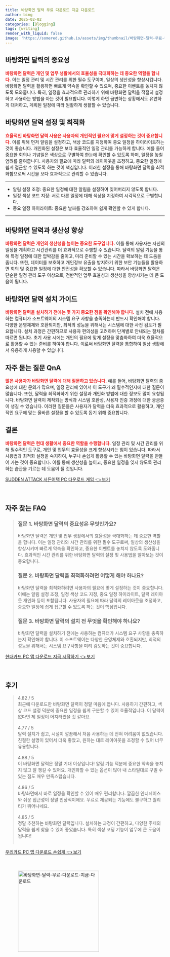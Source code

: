 ```yaml
---
title: 바탕화면 달력 무료 다운로드 지금 다운로드
author: bing
date: 2025-02-02
categories: [Blogging]
tags: [writing]
render_with_liquid: false
image: 'https://somered.github.io/assets/img/thumbnail/바탕화면-달력-무료-다운로드-지금-다운로드.webp'
---
```



<h2 id='바탕화면_달력의_중요성'>바탕화면 달력의 중요성</h2>

<p><b><span style="color: #ee2323;">바탕화면 달력은 개인 및 업무 생활에서의 효율성을 극대화하는 데 중요한 역할을 합니다.</span></b> 이는 일정 관리 및 시간 관리를 위한 필수 도구이며, 일상의 생산성을 향상시킵니다. 바탕화면 달력을 활용하면 빠르게 약속을 확인할 수 있으며, 중요한 이벤트를 놓치지 않도록 도와줍니다. 특히, 일정을 효과적으로 관리하기 위해 바탕화면 달력을 적절히 설정하고 사용하는 방법을 아는 것이 필요합니다. 이렇게 하면 급변하는 상황에서도 유연하게 대처하고, 계획된 일정에 따라 원활하게 생활할 수 있습니다.</p>

<h2 id='바탕화면_달력_설정과_최적화'>바탕화면 달력 설정 및 최적화</h2>

<p><b><span style="color: #ee2323;">효율적인 바탕화면 달력 사용은 사용자의 개인적인 필요에 맞게 설정하는 것이 중요합니다.</span></b> 이를 위해 먼저 알림을 설정하고, 색상 코드를 지정하여 중요 일정을 하이라이트하는 것이 좋습니다. 개인화된 설정은 보다 효율적인 일정 관리를 가능하게 합니다. 예를 들어 중요한 회의나 기념일은 색상으로 구별하여 한눈에 확인할 수 있도록 하며, 일정을 놓칠 염려를 줄여줍니다. 사용자의 필요에 따라 달력의 레이아웃을 조정하고, 중요한 일정에 쉽게 접근할 수 있도록 하는 것이 핵심입니다. 이러한 설정을 통해 바탕화면 달력을 최적화함으로써 시간을 보다 효과적으로 관리할 수 있습니다.</p>

<hr />

<ul>
    <li>알림 설정 조정: 중요한 일정에 대한 알림을 설정하여 잊어버리지 않도록 합니다.</li>
    <li>일정 색상 코드 지정: 서로 다른 일정에 대해 색상을 지정하여 시각적으로 구별합니다.</li>
    <li>중요 일정 하이라이트: 중요한 날짜를 강조하여 쉽게 확인할 수 있게 합니다.</li>
</ul>

<hr />

<h2 id='바탕화면_달력_과_생산성_향상'>바탕화면 달력과 생산성 향상</h2>

<p><b><span style="color: #ee2323;">바탕화면 달력은 개인의 생산성을 높이는 중요한 도구입니다.</span></b> 이를 통해 사용자는 자신의 일정을 계획하고 시간관리를 더 효과적으로 수행할 수 있습니다. 달력의 알림 기능을 통해 특정 일정에 대한 압박감을 줄이고, 미리 준비할 수 있는 시간을 확보하는 데 도움을 줍니다. 또한, 데이터를 보호하고 개인정보 유출을 방지하기 위한 보안 기능들을 활용하면 회의 및 중요한 일정에 대한 안전성을 확보할 수 있습니다. 따라서 바탕화면 달력은 단순한 일정 관리 도구 이상으로, 전반적인 업무 효율성과 생산성을 향상시키는 데 큰 도움이 됩니다.</p>

<h2 id='바탕화면_달력_설치_가이드'>바탕화면 달력 설치 가이드</h2>

<p><b><span style="color: #ee2323;">바탕화면 달력을 설치하기 전에는 몇 가지 중요한 점을 확인해야 합니다.</span></b> 설치 전에 사용하는 컴퓨터가 소프트웨어의 시스템 요구 사항을 충족하는지 반드시 확인해야 합니다. 다양한 운영체제와 호환되지만, 최적의 성능을 위해서는 시스템에 대한 사전 검토가 필요합니다. 설치 과정은 간편하므로 사용자 편의성을 고려하여 단계별로 안내되는 절차를 따르면 됩니다. 초기 사용 시에는 개인의 필요에 맞게 설정을 맞춤화하여 더욱 효율적으로 활용할 수 있는 준비를 하여야 합니다. 이로써 바탕화면 달력을 통합하여 일상 생활에서 유용하게 사용할 수 있습니다.</p>

<h2 id='자주_묻는_질문_QnA'>자주 묻는 질문 QnA</h2>

<p><b><span style="color: #ee2323;">많은 사용자가 바탕화면 달력에 대해 질문하고 있습니다.</span></b> 예를 들어, 바탕화면 달력의 중요성에 대한 문의가 많으며, 일정 관리에 있어서 이 도구가 왜 필수적인지에 대한 질문이 많습니다. 또한, 달력을 최적화하기 위한 설정과 개인화 방법에 대한 정보도 많이 요청됩니다. 바탕화면 달력이 제작되는 방식과 시스템 호환성, 사용자 인증 과정에 대한 궁금증이 생길 수 있습니다. 이러한 질문들은 사용자가 달력을 더욱 효과적으로 활용하고, 개인적인 요구에 맞는 올바른 설정을 할 수 있도록 돕기 위해 중요합니다.</p>

<h2 id='결론'>결론</h2>

<p><b><span style="color: #ee2323;">바탕화면 달력은 현대 생활에서 중요한 역할을 수행합니다.</span></b> 일정 관리 및 시간 관리를 위해 필수적인 도구로, 개인 및 업무의 효율성을 크게 향상시키는 힘이 있습니다. 따라서 사용법과 최적화 설정을 숙지하여, 누구나 손쉽게 활용할 수 있는 바탕화면 달력을 만들어 가는 것이 중요합니다. 이를 통해 생산성을 높이고, 중요한 일정을 잊지 않도록 관리하는 습관을 기르는 데 도움이 될 것입니다.</p>


<p><a class="click-button" title="SUDDEN ATTACK 서든어택 PC 다운로드 게임" href="https://somered.github.io/posts/SUDDEN-ATTACK-%EC%84%9C%EB%93%A0%EC%96%B4%ED%83%9D-PC-%EB%8B%A4%EC%9A%B4%EB%A1%9C%EB%93%9C-%EA%B2%8C%EC%9E%84/" rel="dofollow">SUDDEN ATTACK 서든어택 PC 다운로드 게임 👈 보기</a></p><br>
<h2 id='자주_찾는_FAQ'>자주 찾는 FAQ</h2>
<div itemscope="" itemtype="https://schema.org/FAQPage"> 
<blockquote> 
<div itemscope="" itemprop="mainEntity" itemtype="https://schema.org/Question"> 
<h3 itemprop="name">질문 1. 바탕화면 달력의 중요성은 무엇인가요?</h3> 
<div itemscope="" itemprop="acceptedAnswer" itemtype="https://schema.org/Answer"> 
<span itemprop="text"> 
<p>바탕화면 달력은 개인 및 업무 생활에서의 효율성을 극대화하는 데 중요한 역할을 합니다. 이는 일정 관리와 시간 관리를 위한 필수 도구로써, 일상의 생산성을 향상시키며 빠르게 약속을 확인하고, 중요한 이벤트를 놓치지 않도록 도와줍니다. 효과적인 시간 관리를 위한 바탕화면 달력의 설정 및 사용법을 알아보는 것이 중요합니다.</p> 
</span> 
</div> 
</div> 

<div itemscope="" itemprop="mainEntity" itemtype="https://schema.org/Question"> 
<h3 itemprop="name">질문 2. 바탕화면 달력을 최적화하려면 어떻게 해야 하나요?</h3> 
<div itemscope="" itemprop="acceptedAnswer" itemtype="https://schema.org/Answer"> 
<span itemprop="text"> 
<p>바탕화면 달력을 최적화하려면 사용자의 필요에 맞게 설정하는 것이 중요합니다. 이에는 알림 설정 조정, 일정 색상 코드 지정, 중요 일정 하이라이트, 달력 레이아웃 개인화 등이 포함됩니다. 사용자의 필요에 따라 달력의 레이아웃을 조정하고, 중요한 일정에 쉽게 접근할 수 있도록 하는 것이 핵심입니다.</p> 
</span> 
</div> 
</div> 

<div itemscope="" itemprop="mainEntity" itemtype="https://schema.org/Question"> 
<h3 itemprop="name">질문 3. 바탕화면 달력의 설치 전 무엇을 확인해야 하나요?</h3> 
<div itemscope="" itemprop="acceptedAnswer" itemtype="https://schema.org/Answer"> 
<span itemprop="text"> 
<p>바탕화면 달력을 설치하기 전에는 사용하는 컴퓨터가 시스템 요구 사항을 충족하는지 확인해야 합니다. 이 소프트웨어는 다양한 운영체제와 호환되지만, 최적의 성능을 위해서는 시스템 요구사항을 미리 검토하는 것이 중요합니다.</p> 
</span> 
</div> 
</div> 

</blockquote> 
</div>
<p><a class="click-button" title="현대카드 PC 앱 다운로드 지금 시작하기" href="https://somered.github.io/posts/%ED%98%84%EB%8C%80%EC%B9%B4%EB%93%9C-PC-%EC%95%B1-%EB%8B%A4%EC%9A%B4%EB%A1%9C%EB%93%9C-%EC%A7%80%EA%B8%88-%EC%8B%9C%EC%9E%91%ED%95%98%EA%B8%B0/" rel="dofollow">현대카드 PC 앱 다운로드 지금 시작하기 👈 보기</a></p><br>
<h2 id='후기'>후기</h2>
<div itemscope itemtype="https://schema.org/Product">
  <blockquote>
  <div itemprop="review" itemscope itemtype="https://schema.org/Review">
      <div itemprop="reviewRating" itemscope itemtype="https://schema.org/Rating"> <span itemprop="ratingValue">4.82</span> / <span itemprop="bestRating">5</span> </div>
      <span itemprop="reviewBody">최근에 다운로드한 바탕화면 달력이 정말 마음에 듭니다. 사용하기 간편하고, 색상 코드 설정 덕분에 중요한 일정을 쉽게 구분할 수 있어 효율적입니다. 이 달력이 없다면 제 일정이 어지러웠을 것 같아요.</span>
  </div>
  <br>
  <div itemprop="review" itemscope itemtype="https://schema.org/Review">
      <div itemprop="reviewRating" itemscope itemtype="https://schema.org/Rating"> <span itemprop="ratingValue">4.77</span> / <span itemprop="bestRating">5</span> </div>
      <span itemprop="reviewBody">달력 설치가 쉽고, 시설이 깔끔해서 처음 사용하는 데 전혀 어려움이 없었습니다. 친절한 설명이 있어서 더욱 좋았고, 원하는 대로 레이아웃을 조정할 수 있어 너무 유용합니다.</span>
  </div>
  <br>
  <div itemprop="review" itemscope itemtype="https://schema.org/Review">
      <div itemprop="reviewRating" itemscope itemtype="https://schema.org/Rating"> <span itemprop="ratingValue">4.88</span> / <span itemprop="bestRating">5</span> </div>
      <span itemprop="reviewBody">이 바탕화면 달력은 정말 기대 이상입니다! 알림 기능 덕분에 중요한 약속을 놓치지 않고 잘 챙길 수 있어요. 개인화할 수 있는 옵션이 많아 내 스타일대로 꾸밀 수 있는 점도 매우 만족스럽습니다.</span>
  </div>
  <br>
  <div itemprop="review" itemscope itemtype="https://schema.org/Review">
      <div itemprop="reviewRating" itemscope itemtype="https://schema.org/Rating"> <span itemprop="ratingValue">4.86</span> / <span itemprop="bestRating">5</span> </div>
      <span itemprop="reviewBody">바탕화면에서 바로 일정을 확인할 수 있어 매우 편리합니다. 깔끔한 인터페이스와 쉬운 접근성이 정말 인상적이에요. 무료로 제공되는 기능에도 불구하고 퀄리티가 뛰어나네요.</span>
  </div>
  <br>
  <div itemprop="review" itemscope itemtype="https://schema.org/Review">
      <div itemprop="reviewRating" itemscope itemtype="https://schema.org/Rating"> <span itemprop="ratingValue">4.85</span> / <span itemprop="bestRating">5</span> </div>
      <span itemprop="reviewBody">정말 추천하는 바탕화면 달력입니다. 설치하는 과정이 간편하고, 다양한 주제의 달력을 쉽게 찾을 수 있어 좋았습니다. 특히 색상 코딩 기능이 업무에 큰 도움이 됩니다!</span>
  </div>
  <br>
  </blockquote>
</div>
<p><a class="click-button" title="우리카드 PC 앱 다운로드 손쉽게" href="https://somered.github.io/posts/%EC%9A%B0%EB%A6%AC%EC%B9%B4%EB%93%9C-PC-%EC%95%B1-%EB%8B%A4%EC%9A%B4%EB%A1%9C%EB%93%9C-%EC%86%90%EC%89%BD%EA%B2%8C/" rel="dofollow">우리카드 PC 앱 다운로드 손쉽게 👈 보기</a></p><br>
<figure class="image"><img src="https://somered.github.io/assets/img/thumbnail/바탕화면-달력-무료-다운로드-지금-다운로드.webp" alt="바탕화면-달력-무료-다운로드-지금-다운로드" width="256" height="256"></figure>